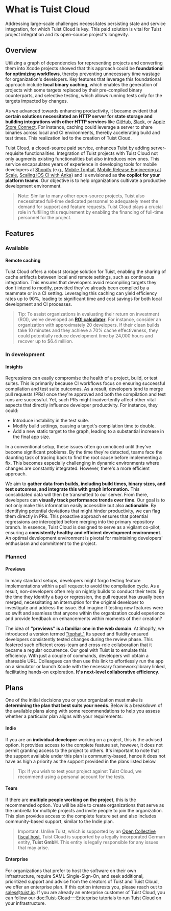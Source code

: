 # What is Tuist Cloud

Addressing large-scale challenges necessitates persisting state and service integration, for which Tuist Cloud is key. This paid solution is vital for Tuist project integration and its open-source project's longevity.

## Overview

Utilizing a graph of dependencies for representing projects and converting them into Xcode projects showed that this approach could be **foundational for optimizing workflows**, thereby preventing unnecessary time wastage for organization's developers. Key features that leverage this foundational approach include **local binary caching**, which enables the generation of projects with some targets replaced by their pre-compiled binary counterparts, and selective testing, which allows running tests only for the targets impacted by changes.

As we advanced towards enhancing productivity, it became evident that **certain solutions necessitated an HTTP server for state storage and building integrations with other HTTP services** like [GitHub](https://github.com), [Slack](https://slack.com), or [Apple Store Connect](https://appstoreconnect.apple.com/). For instance, caching could leverage a server to share binaries across local and CI environments, thereby accelerating build and test times. This realization led to the creation of Tuist Cloud.

Tuist Cloud, a closed-source paid service, enhances Tuist by adding server-requisite functionalities. Integration of Tuist projects with Tuist Cloud not only augments existing functionalities but also introduces new ones. This service encapsulates years of experience in developing tools for mobile developers at [Shopify](https://shopify.com) (e.g., [Mobile Tophat](https://shopify.engineering/mobile-tophatting-at-shopify-1), [Mobile Release Engineering at Scale](https://shopify.engineering/mobile-release-engineering-scale-shipit-mobile), [Scaling iOS CI with Anka](https://shopify.engineering/scaling-ios-ci-with-anka)) and is envisioned as **the copilot for your platform teams**. Our objective is to help organizations cultivate a productive development environment.

> Note: Similar to many other open-source projects, Tuist also necessitated full-time dedicated personnel to adequately meet the demand for support and feature requests. Tuist Cloud plays a crucial role in fulfilling this requirement by enabling the financing of full-time personnel for the project.

## Features

### Available

#### Remote caching

Tuist Cloud offers a robust storage solution for Tuist, enabling the sharing of cache artifacts between local and remote settings, such as continuous integration. This ensures that developers avoid recompiling targets they don't intend to modify, provided they've already been compiled by a teammate or in a CI setting. Leveraging this caching can yield efficiency rates up to 90%, leading to significant time and cost savings for both local development and CI processes.

> Tip: To assist organizations in evaluating their return on investment (ROI), we've developed an [**ROI calculator**](https://tuist.io/cloud). For instance, consider an organization with approximately 20 developers. If their clean builds take 10 minutes and they achieve a 70% cache effectiveness, they could potentially reduce development time by 24,000 hours and recover up to $6.4 million.

### In development

#### Insights

Regressions can easily compromise the health of a project, build, or test suites. This is primarily because CI workflows focus on ensuring successful compilation and test suite outcomes. As a result, developers tend to merge pull requests (PRs) once they're approved and both the compilation and test runs are successful. Yet, such PRs might inadvertently affect other vital aspects that directly influence developer productivity. For instance, they could:

- Introduce instability in the test suite.
- Modify build settings, causing a target's compilation time to double.
- Add a new static target to the graph, leading to a substantial increase in the final app size.

In a conventional setup, these issues often go unnoticed until they've become significant problems. By the time they're detected, teams face the daunting task of tracing back to find the root cause before implementing a fix. This becomes especially challenging in dynamic environments where changes are constantly integrated. However, there's a more efficient approach.

We aim to **gather data from builds, including build times, binary sizes, and test outcomes, and integrate this with graph information.** This consolidated data will then be transmitted to our server. From there, developers can **visually track performance trends over time**. Our goal is to not only make this information easily accessible but also **actionable**. By identifying potential deviations that might hinder productivity, we can flag them directly in PRs. This proactive approach ensures that potential regressions are intercepted before merging into the primary repository branch. In essence, Tuist Cloud is designed to serve as a vigilant co-pilot, ensuring a **consistently healthy and efficient development environment**. An optimal development environment is pivotal for maintaining developers' enthusiasm and commitment to the project.

### Planned

#### Previews

In many standard setups, developers might forgo testing feature implementations within a pull request to avoid the compilation cycle. As a result, non-developers often rely on nightly builds to conduct their tests. By the time they identify a bug or regression, the pull request has usually been merged, necessitating an interruption for the original developer to investigate and address the issue. But imagine if testing new features were so swift and seamless that anyone within the organization could experience and provide feedback on enhancements within moments of their creation?

The idea of **"previews" is a familiar one in the web domain**. At Shopify, we introduced a version termed ["tophat."](https://shopify.engineering/mobile-tophatting-at-shopify-1) Its speed and fluidity ensured developers consistently tested changes during the review phase. This fostered such efficient cross-team and cross-role collaboration that it became a regular occurrence. Our goal with Tuist is to emulate this efficiency. With just a couple of commands, developers will obtain a shareable URL. Colleagues can then use this link to effortlessly run the app on a simulator or launch Xcode with the necessary framework/library linked, facilitating hands-on exploration. **It's next-level collaborative efficiency.**

## Plans

One of the initial decisions you or your organization must make is **determining the plan that best suits your needs**. Below is a breakdown of the available plans along with some recommendations to help you assess whether a particular plan aligns with your requirements:

#### Indie

If you are an **individual developer** working on a project, this is the advised option. It provides access to the complete feature set, however, it does not permit granting access to the project to others. It's important to note that the support available under this plan is community-based, hence it does not have as high a priority as the support provided in the plans listed below.

> Tip: If you wish to test your project against Tuist Cloud, we recommend using a personal account for the tests.

#### Team

If there are **multiple people working on the project**, this is the recommended option. You will be able to create organizations that serve as the umbrella for multiple projects and invite people to join the organization. This plan provides access to the complete feature set and also includes community-based support, similar to the Indie plan.

> Important: Unlike Tuist, which is supported by an [Open Collective fiscal host](https://opencollective.com/tuistapp), Tuist Cloud is supported by a legally incorporated German entity, **Tuist GmbH**. This entity is legally responsible for any issues that may arise.

#### Enterprise

For organizations that prefer to host the software on their own infrastructure, require SAML Single-Sign-On, and seek additional, prioritized support and advice from the creators of Tuist and Tuist Cloud, we offer an enterprise plan. If this option interests you, please reach out to [sales@tuist.io](mailto:sales@tuist.io).
If you are already an enterprise customer of Tuist Cloud, you can follow our <doc:Tuist-Cloud---Enterprise> tutorials to run Tuist Cloud on your infrastructure.
